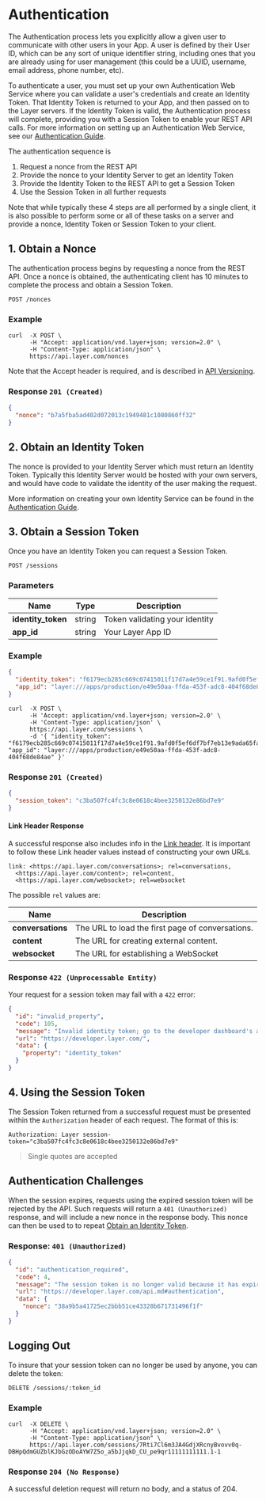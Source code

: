 # Authentication

The Authentication process lets you explicitly allow a given user to communicate with other users in your App. A user is defined by their User ID, which can be any sort of unique identifier string, including ones that you are already using for user management (this could be a UUID, username, email address, phone number, etc).

To authenticate a user, you must set up your own Authentication Web Service where you can validate a user's credentials and create an Identity Token. That Identity Token is returned to your App, and then passed on to the Layer servers. If the Identity Token is valid, the Authentication process will complete, providing you with a Session Token to enable your REST API calls.  For more information on setting up an Authentication Web Service, see our [Authentication Guide](https://developer.layer.com/docs/android/guides#authentication).

The authentication sequence is

1. Request a nonce from the REST API
2. Provide the nonce to your Identity Server to get an Identity Token
3. Provide the Identity Token to the REST API to get a Session Token
4. Use the Session Token in all further requests

Note that while typically these 4 steps are all performed by a single client, it is also possible to perform some or all of these tasks on a server and provide a nonce, Identity Token or Session Token to your client.

## 1. Obtain a Nonce

The authentication process begins by requesting a nonce from the REST API. Once a nonce is obtained, the authenticating client has 10 minutes to complete the process and obtain a Session Token.

```request
POST /nonces
```

### Example

```console
curl  -X POST \
      -H "Accept: application/vnd.layer+json; version=2.0" \
      -H "Content-Type: application/json" \
      https://api.layer.com/nonces
```

Note that the Accept header is required, and is described in [API Versioning](rest#api-versioning).

### Response `201 (Created)`

```json
{
  "nonce": "b7a5fba5ad402d072013c1949481c1080860ff32"
}
```

## 2. Obtain an Identity Token

The nonce is provided to your Identity Server which must return an Identity Token.  Typically this Identity Server would be hosted with your own servers, and would have code to validate the identity of the user making the request.

More information on creating your own Identity Service can be found in the [Authentication Guide](https://developer.layer.com/docs/android/guides#authentication).



## 3. Obtain a Session Token

Once you have an Identity Token you can request a Session Token.

```request
POST /sessions
```

### Parameters

| Name    | Type |  Description  |
|---------|------|---------------|
| **identity_token** | string | Token validating your identity |
| **app_id** | string | Your Layer App ID |

### Example

```json
{
  "identity_token": "f6179ecb285c669c07415011f17d7a4e59ce1f91.9afd0f5ef6df7bf7eb13e9ada65fa28cf765a51c.450b81833898cb159f3cfc5a9a839187e63683e0",
  "app_id": "layer:///apps/production/e49e50aa-ffda-453f-adc8-404f68de84ae"
}
```

```console
curl  -X POST \
      -H 'Accept: application/vnd.layer+json; version=2.0' \
      -H 'Content-Type: application/json' \
      https://api.layer.com/sessions \
      -d '{ "identity_token": "f6179ecb285c669c07415011f17d7a4e59ce1f91.9afd0f5ef6df7bf7eb13e9ada65fa28cf765a51c.450b81833898cb159f3cfc5a9a839187e63683e0", "app_id": "layer:///apps/production/e49e50aa-ffda-453f-adc8-404f68de84ae" }'
```

### Response `201 (Created)`

```json
{
  "session_token": "c3ba507fc4fc3c8e0618c4bee3250132e86bd7e9"
}
```

#### Link Header Response

A successful response also includes info in the [Link header](http://tools.ietf.org/html/rfc5988). It is important to follow these Link header values instead of constructing your own URLs.

```
link: <https://api.layer.com/conversations>; rel=conversations,
  <https://api.layer.com/content>; rel=content,
  <https://api.layer.com/websocket>; rel=websocket
```

The possible `rel` values are:

| Name    | Description                              |
|---------|------------------------------------------|
| **conversations**    | The URL to load the first page of conversations.     |
| **content**    | The URL for creating external content. |
| **websocket** | The URL for establishing a WebSocket |


### Response `422 (Unprocessable Entity)`

Your request for a session token may fail with a `422` error:

```json
{
  "id": "invalid_property",
  "code": 105,
  "message": "Invalid identity token; go to the developer dashboard's authentication tab and use the identity token validation form for more details.",
  "url": "https://developer.layer.com/",
  "data": {
    "property": "identity_token"
  }
}
```

## 4. Using the Session Token

The Session Token returned from a successful request must be presented within the `Authorization` header of each request.  The format of this is:

```text
Authorization: Layer session-token="c3ba507fc4fc3c8e0618c4bee3250132e86bd7e9"
 ```
> Single quotes are accepted

## Authentication Challenges

When the session expires, requests using the expired session token will be rejected by the API. Such requests will return a `401 (Unauthorized)` response,
and will include a new nonce in the response body. This nonce can then be used to to repeat [Obtain an Identity Token](#2-obtain-an-identity-token).


### Response: `401 (Unauthorized)`
```json
{
  "id": "authentication_required",
  "code": 4,
  "message": "The session token is no longer valid because it has expired.",
  "url": "https://developer.layer.com/api.md#authentication",
  "data": {
    "nonce": "38a9b5a41725ec2bbb51ce43328b671731496f1f"
  }
}
```

## Logging Out

To insure that your session token can no longer be used by anyone, you can delete the token:

```request
DELETE /sessions/:token_id
```

### Example

```console
curl  -X DELETE \
      -H "Accept: application/vnd.layer+json; version=2.0" \
      -H "Content-Type: application/json" \
      https://api.layer.com/sessions/7Rti7Cl6m3JA4GdjXRcnyBvovv0q-DBHpQdmGUZblKJbGzODoAYW7Z5o_a5bJjqkD_CU_pe9qr11111111111.1-1
```

### Response `204 (No Response)`

A successful deletion request will return no body, and a status of 204.
